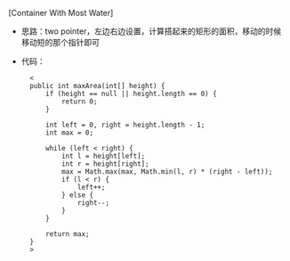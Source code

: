 [Container With Most Water]
- 思路：two pointer，左边右边设置，计算搭起来的矩形的面积，移动的时候移动短的那个指针即可
- 代码：

        <
        public int maxArea(int[] height) {
            if (height == null || height.length == 0) {
                return 0;
            }
            
            int left = 0, right = height.length - 1;
            int max = 0;
            
            while (left < right) {
                int l = height[left];
                int r = height[right];
                max = Math.max(max, Math.min(l, r) * (right - left));
                if (l < r) {
                    left++;
                } else {
                    right--;
                }
            }
            
            return max;
        }
        >